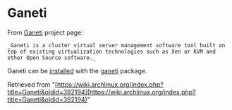 # Ganeti

From [Ganeti](http://code.google.com/p/ganeti/) project page:

	_Ganeti is a cluster virtual server management software tool built on top of existing virtualization technologies such as Xen or KVM and other Open Source software._

Ganeti can be [installed](/index.php/Install "Install") with the [ganeti](https://aur.archlinux.org/packages/ganeti/) package.

Retrieved from "[https://wiki.archlinux.org/index.php?title=Ganeti&oldid=392194](https://wiki.archlinux.org/index.php?title=Ganeti&oldid=392194)"